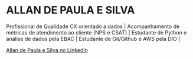 # ALLAN DE PAULA E SILVA

Profissional de Qualidade CX orientado a dados | 
Acompanhamento de métricas de atendimento ao cliente (NPS e CSAT) | 
Estudante de Python e análise de dados pela EBAC |
Estudante de Git/Github e AWS pela DIO |

[Allan de Paula e Silva no LinkedIn](https://www.linkedin.com/in/allan-de-paula-626b6335/)
